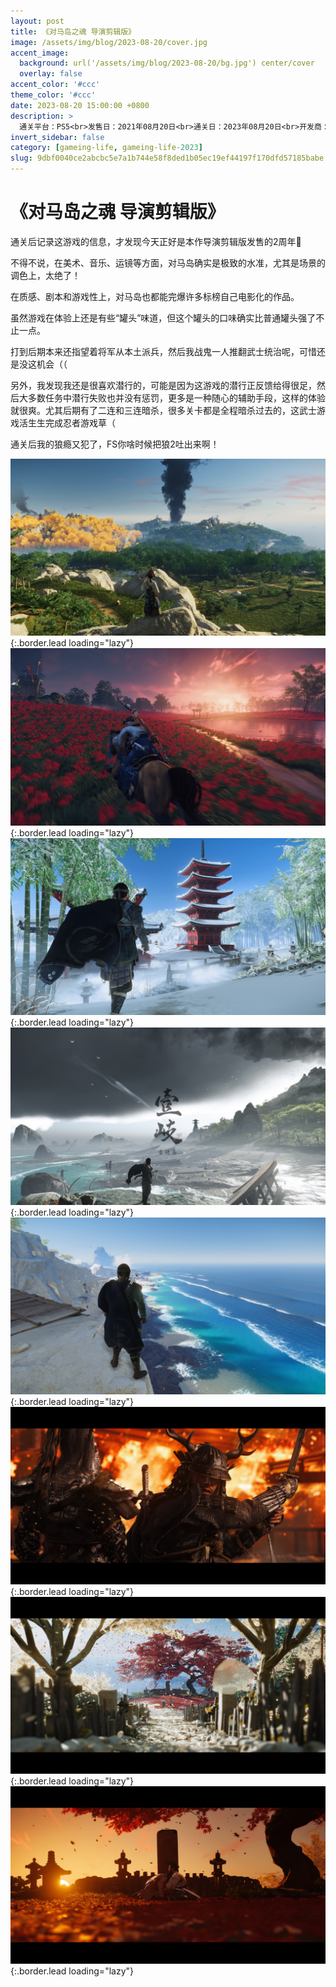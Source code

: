 ```yaml
---
layout: post
title: 《对马岛之魂 导演剪辑版》
image: /assets/img/blog/2023-08-20/cover.jpg
accent_image: 
  background: url('/assets/img/blog/2023-08-20/bg.jpg') center/cover
  overlay: false
accent_color: '#ccc'
theme_color: '#ccc'
date: 2023-08-20 15:00:00 +0800
description: >
  通关平台：PS5<br>发售日：2021年08月20日<br>通关日：2023年08月20日<br>开发商：Sucker Punch Productions<br>发行商：SIE
invert_sidebar: false
category: [gameing-life, gameing-life-2023]
slug: 9dbf0040ce2abcbc5e7a1b744e58f8ded1b05ec19ef44197f170dfd57185babe
---
```


# 《对马岛之魂 导演剪辑版》

通关后记录这游戏的信息，才发现今天正好是本作导演剪辑版发售的2周年🎂

不得不说，在美术、音乐、运镜等方面，对马岛确实是极致的水准，尤其是场景的调色上，太绝了！

在质感、剧本和游戏性上，对马岛也都能完爆许多标榜自己电影化的作品。

虽然游戏在体验上还是有些“罐头”味道，但这个罐头的口味确实比普通罐头强了不止一点。

打到后期本来还指望着将军从本土派兵，然后我战鬼一人推翻武士统治呢，可惜还是没这机会（（

另外，我发现我还是很喜欢潜行的，可能是因为这游戏的潜行正反馈给得很足，然后大多数任务中潜行失败也并没有惩罚，更多是一种随心的辅助手段，这样的体验就很爽。尤其后期有了二连和三连暗杀，很多关卡都是全程暗杀过去的，这武士游戏活生生完成忍者游戏草（

通关后我的狼瘾又犯了，FS你啥时候把狼2吐出来啊！

![](/assets/img/blog/2023-08-20/1.jpg){:.border.lead loading="lazy"}
![](/assets/img/blog/2023-08-20/2.jpg){:.border.lead loading="lazy"}
![](/assets/img/blog/2023-08-20/3.jpg){:.border.lead loading="lazy"}
![](/assets/img/blog/2023-08-20/4.jpg){:.border.lead loading="lazy"}
![](/assets/img/blog/2023-08-20/5.jpg){:.border.lead loading="lazy"}
![](/assets/img/blog/2023-08-20/6.jpg){:.border.lead loading="lazy"}
![](/assets/img/blog/2023-08-20/7.jpg){:.border.lead loading="lazy"}
![](/assets/img/blog/2023-08-20/8.jpg){:.border.lead loading="lazy"}